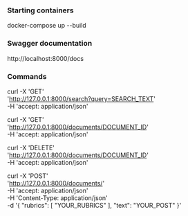 ### Starting containers

docker-compose up --build

### Swagger documentation

http://localhost:8000/docs

### Commands

curl -X 'GET' \
  'http://127.0.0.1:8000/search?query=SEARCH_TEXT' \
  -H 'accept: application/json'

curl -X 'GET' \
  'http://127.0.0.1:8000/documents/DOCUMENT_ID' \
  -H 'accept: application/json'

curl -X 'DELETE' \
  'http://127.0.0.1:8000/documents/DOCUMENT_ID' \
  -H 'accept: application/json'

curl -X 'POST' \
  'http://127.0.0.1:8000/documents/' \
  -H 'accept: application/json' \
  -H 'Content-Type: application/json' \
  -d '{
  "rubrics": [
    "YOUR_RUBRICS"
  ],
  "text": "YOUR_POST"
}'

